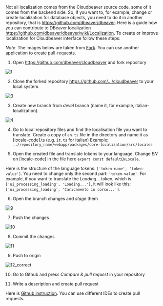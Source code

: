 Not all localization comes from the Cloudbeaver source code, some of it comes from the backend side. So, if you want to, for example, change or create localization for database objects, you need to do it in another repository, that is https://github.com/dbeaver/dbeaver. Here is a guide how you can contribute to DBeaver localization https://github.com/dbeaver/dbeaver/wiki/Localization.   To create or improve localization for Cloudbeaver interface follow these steps:

_Note_: The images below are taken from [Fork](https://git-fork.com/). You can use another application to create pull-requests.

1. Open https://github.com/dbeaver/cloudbeaver and fork repository

![1](https://user-images.githubusercontent.com/51405061/128645751-a4671c5d-d644-4e2b-84a8-ae9e9cc169a5.png)

2. Clone the forked repository https://github.com/.../cloudbeaver to your local system.


![3](https://user-images.githubusercontent.com/51405061/128645747-5d9ebd7b-1a3f-4357-adf0-01b2b82a6299.png)

3. Create new branch from _devel_ branch (name it, for example, italian-localization).

![4](https://user-images.githubusercontent.com/51405061/128645746-9581157f-3baa-44c7-a6b3-a25a2aa992b5.png)

4. Go to local repository files and find the localisation file you want to translate. Create a copy of `en.ts` file in the directory and name it as [locale-code].ts (e.g. `it.ts` for Italian)
  Example: `../repository_name/webapp/packages/core-localization/src/locales`

5. Open the created file and translate tokens to your language. Change _EN_ on [locale-code] in the file here `export const defaultENLocale`.

Here is the structure of the language tokens: `['token-name', 'token-value']`. You need to change only the second part: `'token-value'`. For example, if you want to translate the _Loading..._ token, which is `['ui_processing_loading', 'Loading...']`, it will look like this: `['ui_processing_loading', 'Caricamento in corso...']`. 

6. Open the branch changes and _stage_ them

![9](https://user-images.githubusercontent.com/51405061/128645741-5a75f4ac-f3bc-483b-9488-3ae9e91993bc.png)

7. Push the changes

![10](https://user-images.githubusercontent.com/51405061/128645740-90d93cde-4496-4403-9454-592381d19254.png)

8. Commit the changes

![11](https://user-images.githubusercontent.com/51405061/128645738-1da0e8f7-bb6c-4ef5-9221-15bd6742c439.png)

9. Push to origin

![12_correct](https://user-images.githubusercontent.com/51405061/128645737-c92e25f6-1880-4ada-8a01-e6b97d594ec5.png)

10. Go to Github and press _Compare & pull request_ in your repository

11. Write a description and create pull request

Here is [Github instruction](https://docs.github.com/en/github/collaborating-with-pull-requests/proposing-changes-to-your-work-with-pull-requests/creating-a-pull-request-from-a-fork). You can use different IDEs to create pull requests.
